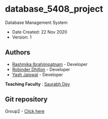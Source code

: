 # database_5408_project

Database Management System

* Date Created: 22 Nov 2020
* Version: 1

## Authors

- [Rashmika Ibrahimpatnam](rs369167@dal.ca) - Developer
- [Robinder Dhillon](rb802397@dal.ca) - Developer
- [Yash Jaiswal](ys432526@dal.ca) - Developer

**Teaching Faculty** : [Saurabh Dey](Saurabh.Dey@Dal.Ca)

## Git repository

Group2 - [Click here](https://git.cs.dal.ca/yna/database_5408_project.git)
